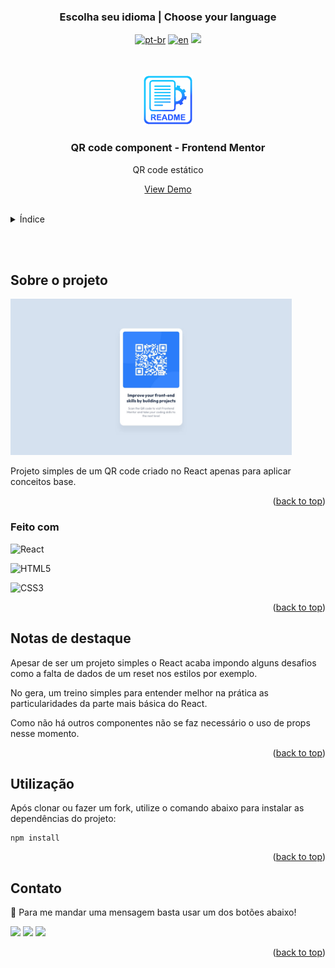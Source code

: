 ### <div align="center">Escolha seu idioma | Choose your language </div>

<div align="center">

[![pt-br](https://img.shields.io/badge/lang-pt--br-green.svg)](https://github.com/edilan-ribeiro/qr-component/blob/main/README.md) 
[![en](https://img.shields.io/badge/lang-en-red.svg)](https://github.com/edilan-ribeiro/qr-component/blob/main/README.en.md)
<img src="https://user-images.githubusercontent.com/73097560/115834477-dbab4500-a447-11eb-908a-139a6edaec5c.gif">

</div>
<br>
<a name="readme-top"></a>

<br />
<div align="center">
  <a href="https://github.com/github_username/qr-component">
    <img src="./src/public/images/readme/logo.png" alt="Logo" width="80" height="80">
  </a>

<h3 align="center">QR code component - Frontend Mentor</h3>

  <p align="center">
    QR code estático
  </p>
  
  <a href="https://qr-component-coral.vercel.app/">View Demo</a>
</div>

<br>

<details>
  <summary>Índice</summary>
  <ol>
    <li>
      <a href="#sobre-o-projeto">Sobre o projeto</a>
      <ul>
        <li><a href="#feito-com">Feito com</a></li>
        <li><a href="#notas-de-destaque">Notas de destaque</a></li>
        </ul>
    </li>
    <li><a href="#utilização">Utilização</a></li>
    <li><a href="#contato">Contato</a></li>
  </ol>
</details>

<br><br>
## Sobre o projeto

 <img src="./src/public/images/design/desktop-design.jpg" alt="projeto no desktop" width="450" height="250">

Projeto simples de um QR code criado no React apenas para aplicar conceitos base.

<p align="right">(<a href="#readme-top">back to top</a>)</p>



### Feito com

![React](https://img.shields.io/badge/react-%2320232a.svg?style=for-the-badge&logo=react&logoColor=%2361DAFB)

![HTML5](https://img.shields.io/badge/HTML5%20-%23E34F26.svg?style=for-the-badge&logo=html5&logoColor=white)

![CSS3](https://img.shields.io/badge/CSS%20-%231572B6.svg?style=for-the-badge&logo=css3&logoColor=white)

<p align="right">(<a href="#readme-top">back to top</a>)</p>



## Notas de destaque

Apesar de ser um projeto simples o React acaba impondo alguns desafios como a falta de dados de um reset nos estilos por exemplo.

No gera, um treino simples para entender melhor na prática as particularidades da parte mais básica do React.

Como não há outros componentes não se faz necessário o uso de props nesse momento. 

<p align="right">(<a href="#readme-top">back to top</a>)</p>

## Utilização

Após clonar ou fazer um fork, utilize o comando abaixo para instalar as dependências do projeto:

```shell
npm install
```


<p align="right">(<a href="#readme-top">back to top</a>)</p>

## Contato

💌 Para me mandar uma mensagem basta usar um dos botões abaixo!<br>

  <a href = "mailto:edilanbusiness@gmail.com" target="_blank"><img src="https://img.shields.io/badge/-gmail-333333?style=flat&logo=gmail&logoColor=EA4335" height="25"></a>
  <a href="https://www.linkedin.com/in/edilan-ribeiro-santos" target="_blank"><img src="https://img.shields.io/badge/-linkedin-333333?style=flat&logo=linkedin&logoColor=0A66C2" height="25"></a> 
  <a href="https://whatsa.me/5561983769634/?t=Ol%C3%A1,%20vim%20atrav%C3%A9s%20do%20seu%20GitHub!" target="_blank">
  <img src="https://img.shields.io/badge/-whatsapp-333333?style=flat&logo=whatsapp&logoColor=25D366" height="25"></a>



<p align="right">(<a href="#readme-top">back to top</a>)</p>